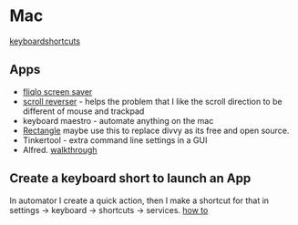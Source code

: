 # Mac

[keyboardshortcuts](https://support.apple.com/en-gb/HT201236)

## Apps

* [fliqlo screen saver](https://fliqlo.com/)
* [scroll reverser](https://pilotmoon.com/scrollreverser/) - helps the problem that I like the scroll direction to be different of mouse and trackpad
* keyboard maestro - automate anything on the mac
* [Rectangle](https://rectangleapp.com/) maybe use this to replace divvy as its free and open source. 
* Tinkertool - extra command line settings in a GUI
* Alfred. [walkthrough](https://www.youtube.com/watch?v=YFAzSsrXu_0)

## Create a keyboard short to launch an App
In automator I create a quick action, then I make a shortcut for that in settings -> keyboard -> shortcuts -> services.
[how to](https://www.computerhope.com/issues/ch002051.htm)


